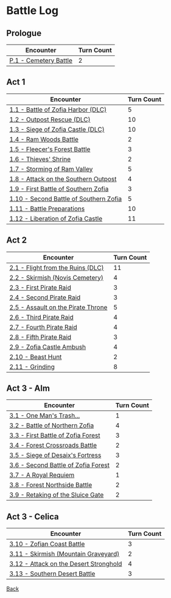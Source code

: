 # Battle Log

## Prologue

| Encounter                                | Turn Count |
| ---------------------------------------- | ---------- |
| [P.1 - Cemetery Battle](Prologue/P.1.md) | 2          |

## Act 1

| Encounter                                                | Turn Count |
| -------------------------------------------------------- | ---------- |
| [1.1 - Battle of Zofia Harbor (DLC)](Act.1/A1.1.md)      | 5          |
| [1.2 - Outpost Rescue (DLC)](Act.1/A1.2.md)              | 10         |
| [1.3 - Siege of Zofia Castle (DLC)](Act.1/A1.3.md)       | 10         |
| [1.4 - Ram Woods Battle](Act.1/A1.4.md)                  | 2          |
| [1.5 - Fleecer's Forest Battle](Act.1/A1.5.md)           | 3          |
| [1.6 - Thieves' Shrine](Act.1/A1.6.md)                   | 2          |
| [1.7 - Storming of Ram Valley](Act.1/A1.7.md)            | 5          |
| [1.8 - Attack on the Southern Outpost](Act.1/A1.8.md)    | 4          |
| [1.9 - First Battle of Southern Zofia](Act.1/A1.9.md)    | 3          |
| [1.10 - Second Battle of Southern Zofia](Act.1/A1.10.md) | 5          |
| [1.11 - Battle Preparations](Act.1/A1.11.md)             | 10         |
| [1.12 - Liberation of Zofia Castle](Act.1/A1.12.md)      | 11         |

## Act 2

| Encounter                                           | Turn Count |
| --------------------------------------------------- | ---------- |
| [2.1 - Flight from the Ruins (DLC)](Act.2/A2.1.md)  | 11         |
| [2.2 - Skirmish (Novis Cemetery)](Act.2/A2.2.md)    | 4          |
| [2.3 - First Pirate Raid](Act.2/A2.3.md)            | 3          |
| [2.4 - Second Pirate Raid](Act.2/A2.4.md)           | 3          |
| [2.5 - Assault on the Pirate Throne](Act.2/A2.5.md) | 5          |
| [2.6 - Third Pirate Raid](Act.2/A2.6.md)            | 4          |
| [2.7 - Fourth Pirate Raid](Act.2/A2.7.md)           | 4          |
| [2.8 - Fifth Pirate Raid](Act.2/A2.8.md)            | 3          |
| [2.9 - Zofia Castle Ambush](Act.2/A2.9.md)          | 4          |
| [2.10 - Beast Hunt](Act.2/A2.10.md)                 | 2          |
| [2.11 - Grinding](Act.2/A2.11.md)                   | 8          |

## Act 3 - Alm

| Encounter                                                | Turn Count |
| -------------------------------------------------------- | ---------- |
| [3.1 - One Man's Trash...](Act.3/A3.Alm.1.md)            | 1          |
| [3.2 - Battle of Northern Zofia](Act.3/A3.Alm.2.md)      | 4          |
| [3.3 - First Battle of Zofia Forest](Act.3/A3.Alm.3.md)  | 3          |
| [3.4 - Forest Crossroads Battle](Act.3/A3.Alm.4.md)      | 2          |
| [3.5 - Siege of Desaix's Fortress](Act.3/A3.Alm.5.md)    | 3          |
| [3.6 - Second Battle of Zofia Forest](Act.3/A3.Alm.6.md) | 2          |
| [3.7 - A Royal Requiem](Act.3/A3.Alm.7.md)               | 1          |
| [3.8 - Forest Northside Battle](Act.3/A3.Alm.8.md)       | 2          |
| [3.9 - Retaking of the Sluice Gate](Act.3/A3.Alm.9.md)   | 2          |

## Act 3 - Celica

| Encounter                                                      | Turn Count |
| -------------------------------------------------------------- | ---------- |
| [3.10 - Zofian Coast Battle](Act.3/A3.Celica.1.md)             | 3          |
| [3.11 - Skirmish (Mountain Graveyard)](Act.3/A3.Celica.2.md)   | 2          |
| [3.12 - Attack on the Desert Stronghold](Act.3/A3.Celica.3.md) | 4          |
| [3.13 - Southern Desert Battle](Act.3/A3.Celica.4.md)          | 3          |

[Back](../README.md)
